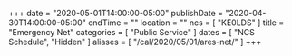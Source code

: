 +++
date = "2020-05-01T14:00:00-05:00"
publishDate = "2020-04-30T14:00:00-05:00"
endTime = ""
location = ""
ncs = [ "KE0LDS" ]
title = "Emergency Net"
categories = [ "Public Service" ]
dates = [ "NCS Schedule", "Hidden" ]
aliases = [ "/cal/2020/05/01/ares-net/" ]
+++
